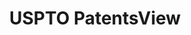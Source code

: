 ---
layout: default
bigquery: https://console.cloud.google.com/bigquery?p=patents-public-data&d=patentsview&page=dataset
citation: Attribution should be given to PatentsView for use, distribution, or derivative
  works.
code: https://github.com/CSSIP-AIR/PatentsView-Code-Snippets/
contributors: USPTO
cost: None
description: 'PatentsView includes US patent data including raw data (summaries, applications,
  pregrant applications), disambugations of inventors and assignees, and inventor
  gender estimates.  Also foreign priority data, # of figures and sheets, and government
  interest statements.'
documentation: https://patentsview.org/query/builder-faqs
last_edit: 04/06/2022, 14:24:30
location: https://patentsview.org/
maintained_by: USPTO
record_creation_timestamp: 12/2/2020 17:20:46
schema_fields:
- lawyer_id
- name_last
- variety
- exemplary
- field_title
- term_extension
- rawinventor_id
- category
- group_id
- sequence
- level_two
- num
- lapse_of_patent
- disclaimer_date
- doctype
- disamb_assignee_id_20200630
- num_figures
- classification_status
- disamb_inventor_id_20180528
- organization
- section_id
- level_three
- inventor_id
- kind
- publication_number
- disamb_inventor_id_20181127
- disamb_inventor_id_20171003
- id
- disamb_inventor_id_20171226
- assignee_id
- disamb_inventor_id_20200331
- disamb_inventor_id_20191008
- main_group
- state
- disamb_inventor_id_20190312
- subsection_id
- disamb_inventor_id_20190820
- disamb_inventor_id_20201229
- _102_date
- mainclass_id
- subclass
- rawassignee_id
- withdrawn
- term_grant
- _371_date
- longitude
- classification_value
- reldocno
- dependent
- latin_name
- latitude
- country
- date
- city
- latlong
- disamb_inventor_id_20170808
- uuid
- contract_award_number
- male
- subclass_id
- subgroup
- disamb_inventor_id_20191231
- state_fips
- category_id
- title
- series_code
- county_fips
- subcategory_id
- rel_id
- name_first
- deceased
- location_id
- citation_id
- num_sheets
- sector_title
- filename
- status
- doc_type
- male_flag
- applicant_type
- symbol_position
- disamb_assignee_id_20181127
- fname
- county
- type
- disamb_assignee_id_20191231
- disamb_inventor_id_20200929
- ipc_class
- f371_date
- field_id
- application_id
- num_claims
- disamb_assignee_id_20191008
- disamb_assignee_id_20190820
- level_one
- term_disclaimer
- rawlocation_id
- role
- ipc_version_indicator
- f102_date
- number
- disamb_inventor_id_20200630
- group
- abstract
- action_date
- patent_id
- rule_47
- section
- disamb_assignee_id_20200929
- subgroup_id
- gi_statement
- organization_id
- relkind
- disamb_inventor_id_20170307
- disamb_assignee_id_20190312
- lname
- classification_level
- attribution_status
- name
- text
- designation
- disamb_assignee_id_20200331
- length
- classification_data_source
- country_transformed
shortname: patentsview
tags:
- disambiguation
- United States
- gender
terms_of_use: Creative Commons Attribution 4.0 International License.
timeframe: 1963-1999
title: USPTO PatentsView
uuid: cf1780b1-e265-4e49-8d1d-83b9cfe0fd9a
---